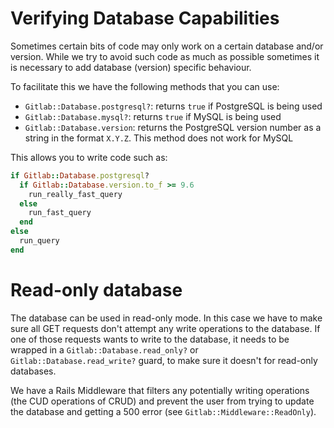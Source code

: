 # Verifying Database Capabilities

Sometimes certain bits of code may only work on a certain database and/or
version. While we try to avoid such code as much as possible sometimes it is
necessary to add database (version) specific behaviour.

To facilitate this we have the following methods that you can use:

* `Gitlab::Database.postgresql?`: returns `true` if PostgreSQL is being used
* `Gitlab::Database.mysql?`: returns `true` if MySQL is being used
* `Gitlab::Database.version`: returns the PostgreSQL version number as a string
  in the format `X.Y.Z`. This method does not work for MySQL

This allows you to write code such as:

```ruby
if Gitlab::Database.postgresql?
  if Gitlab::Database.version.to_f >= 9.6
    run_really_fast_query
  else
    run_fast_query
  end
else
  run_query
end
```

# Read-only database

The database can be used in read-only mode. In this case we have to
make sure all GET requests don't attempt any write operations to the
database. If one of those requests wants to write to the database, it needs
to be wrapped in a `Gitlab::Database.read_only?` or `Gitlab::Database.read_write?`
guard, to make sure it doesn't for read-only databases.

We have a Rails Middleware that filters any potentially writing
operations (the CUD operations of CRUD) and prevent the user from trying
to update the database and getting a 500 error (see `Gitlab::Middleware::ReadOnly`).
